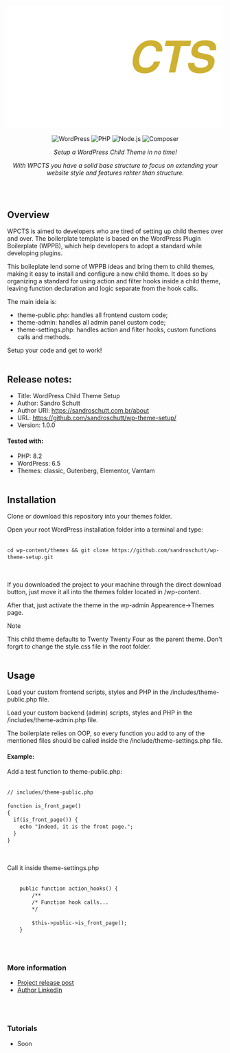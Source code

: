 <div align="center">
  <img src="https://github.com/sandroschutt/wp-theme-setup/blob/main/wp-child-theme-seyup-logo-github-logo.webp"/>
</div>

<div align="center">
  
![WordPress](https://img.shields.io/badge/WordPress-21759B?style=for-the-badge&logo=wordpress&logoColor=white)
![PHP](https://img.shields.io/badge/PHP-777BB4?style=for-the-badge&logo=php&logoColor=white)
![Node.js](https://img.shields.io/badge/Node.js-339933?style=for-the-badge&logo=nodedotjs&logoColor=white)
![Composer](https://img.shields.io/badge/Composer-885630?style=for-the-badge&logo=composer&logoColor=white)

</div>

<p align="center"><i>Setup a WordPress Child Theme in no time!</i></p>

<p align="center" style="text-align: center"><i>With WPCTS you have a solid base structure to focus on extending your website style and features rahter than structure.</i></p>
<br/><br/>

## Overview
WPCTS is aimed to developers who are tired of setting up child themes over and over. The boilerplate template is based on the WordPress Plugin Boilerplate (WPPB), which help developers to adopt a standard while developing plugins.

This boileplate lend some of WPPB ideas and bring them to child themes, making it easy to install and configure a new child theme. It does so by organizing a standard for using action and filter hooks inside a child theme, leaving function declaration and logic separate from the hook calls.

The main ideia is:
- theme-public.php: handles all frontend custom code;
- theme-admin: handles all admin panel custom code;
- theme-settings.php: handles action and filter hooks, custom functions calls and methods.

Setup your code and get to work!
<br/><br/>

## Release notes:
- Title: WordPress Child Theme Setup
- Author: Sandro Schutt
- Author URI: https://sandroschutt.com.br/about
- URL: https://github.com/sandroschutt/wp-theme-setup/
- Version: 1.0.0

#### Tested with:
- PHP: 8.2
- WordPress: 6.5
- Themes: classic, Gutenberg, Elementor, Vamtam
<br/><br/>

## Installation
Clone or download this repository into your themes folder.

Open your root WordPress installation folder into a terminal and type:
<br/><br/>
```
cd wp-content/themes && git clone https://github.com/sandroschutt/wp-theme-setup.git
```
<br/><br/>
If you downloaded the project to your machine through the direct download button, just move it all into the themes folder located in /wp-content.

After that, just activate the theme in the wp-admin Appearence->Themes page.

> [!NOTE]
> This child theme defaults to Twenty Twenty Four as the parent theme. Don't forgrt to change the style.css file in the root folder.
<br/><br/>
## Usage
Load your custom frontend scripts, styles and PHP in the /includes/theme-public.php file.

Load your custom backend (admin) scripts, styles and PHP in the /includes/theme-admin.php file.

The boilerplate relies on OOP, so every function you add to any of the mentioned files should be called inside the /include/theme-settings.php file.

#### Example:
Add a test function to theme-public.php:
<br/><br/>
```
// includes/theme-public.php

function is_front_page()
{
  if(is_front_page()) {
    echo "Indeed, it is the front page.";
  }
}
```
<br/><br/>
Call it inside theme-settings.php
<br/><br/>
```
    public function action_hooks() {
        /**
        /* Function hook calls...
        */

        $this->public->is_front_page();
    }
```
<br/><br/>

### More information
 - [Project release post](https://sandroschutt.com.br/projects/wordpress-child-theme-setup)
 - [Author LinkedIn](https://linkedin.com/in/sandro-schutt)

<br/><br/>
### Tutorials
- Soon
